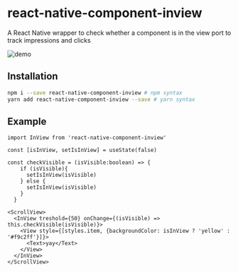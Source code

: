 # react-native-component-inview

A React Native wrapper to check whether a component is in the view port to track impressions and clicks

![demo](https://github.com/changey/react-native-component-inview/blob/master/react-native-component-inview.gif)

## Installation

```bash
npm i --save react-native-component-inview # npm syntax
yarn add react-native-component-inview --save # yarn syntax
```

## Example

```
import InView from 'react-native-component-inview'

const [isInView, setIsInView] = useState(false)

const checkVisible = (isVisible:boolean) => {
    if (isVisible){
      setIsInView(isVisible)
    } else {
      setIsInView(isVisible)
    }
  }

<ScrollView>
  <InView treshold={50} onChange={(isVisible) => this.checkVisible(isVisible)}>
    <View style={[styles.item, {backgroundColor: isInView ? 'yellow' : '#f9c2ff'}]}>
      <Text>yay</Text>
    </View>
  </InView>
</ScrollView>
```
